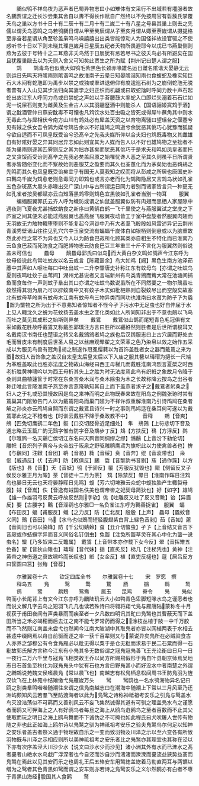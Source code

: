 <!-- { "loadSidebar": true } -->
　　鵩似鸮不祥鸟夜为恶声者巴蜀异物志曰小如雉体有文采行不出域若有壃服者故名鵩贾谊之迁长沙尝集其舍自以夀不得长作赋自广然终以不免按周官有硩蔟氏掌覆夭鸟之巢以方书十日十有二辰十有二月十有二嵗二十有八星之号县其巢上则去之先儒以谓夭鸟恶鸣之鸟若鸮鵩日谓从甲至癸辰谓从子至亥月谓从娵至荼嵗谓从摄提格至赤奋若星谓从角至轸盖枭鸣乌噪譆譆出出类皆能惊动人为国怪祥故设官驱之不使惑听书十日以下则未晓其理岂嵗月日星辰五纪者夭物所畏避耶今以戊已书燕巢侧则燕为去彼于号特十之二耳燕非夭鸟然于日辰犹有忌若尽书之彼夭鸟必有所避矣在国且犹覆巢敺去以为夭则入舍又可知矣此贾生之所为赋【荆州记曰楚人谓之服】
　　鸩
　　鸩毒鸟也似鹰大如鸮毛紫黒色长颈赤喙雄名运日雌名隂谐天晏静无云则运日先鸣天将隂雨则隂谐鸣之故淮南子云晕日知晏隂谐知雨也食蝮蛇及橡实知巨石大木间有蛇虺即为禹步以禁之或独或羣进退俯仰有度逡巡石树为之崩倒蛇虺无脱者昔有人入山见其步法归向其妻学之妇正织而机翩或曰取蛇虺时呼同力数十声石起蛇出故江东人呼同力鸟或曰禁蛇之声如以手荅腰鼓大率蛇入口即烂矢溺着石石烂如泥一说屎石则变为雌黄及生金古人以其羽翮歴酒中则能杀人【国语骊姬寘鸩于酒】谓之酖酒管仲曰燕安酖毒不可懐也凡鸩饮水处百虫吸之皆死或得犀牛蘸角其中则水无毒此鸟与犀相伏今南方山川有鸩处必有犀盖天资之以育物离骚曰望瑶台之偃蹇兮见有娀之佚女吾令鸩为媒兮鸩告余以不好雄鸠之鸣逝兮余犹恶其佻巧心犹豫而狐疑兮欲自适而不可凤皇既受诒兮恐髙辛之先我夫媒所仰以合夫妇也鸩既毒物又其雌雄自有好隂好晏之异其同居异志如此则宜其为人媒而告人以不好也雄鸠物之至拙者不能为巢雨则逐其匹霁则反之其为拙亦甚矣而犹恶其佻巧于是求夫和鸣如凤皇者而托之又贪馁而受诒则髙辛之先我必矣盖屈原之始罹忧谗人恶之至其久则虽平日所谓贤者亦皆随俗变化而不察故始则恶服艾之盈要而其久也荃蕙化而为茅矣始也恶鹈鳺之先鸣而其久也凤皇既受诒矣宜乎有国无人莫我知之叹而将从彭咸之所居也唐国史补曰鷣鸟千嵗为鸩愈老则愈毒同力即鸩也或言亦老而化为鸩陶隐居又言鸩鸟状如孔雀五色杂斑髙大黒头赤喙出交广深山中与古所谓运日同力者别而诸家皆言只一种更无如孔雀者按吴都赋亦云白雉落黒鸩零则鸩色宜黒彼如孔雀者当别一物耳
　　服翼
　　蝙蝠服翼郭氏云齐人呼为蟙防或谓之仙鼠盖服翼似防有肉翅而黒栖人家屋隙中遇夜则飞夏夜尤甚捕蚊蚋食之新序曰黄鹄白鹤一飞千里使之与燕服翼试之堂庑之下庐室之间其便未必能过燕服翼也盖燕昼飞服翼夜动皆工于室中盘旋者然服翼肉翅而无羽故无力触物輙堕堕则不能复起今洞谷中乃有大者羣飞殷殷如风雷述异记云荆州青溪秀壁诸山往往见乳穴穴中玉泉交流有蝙蝠千嵗体白如银栖则倒悬或以为脑重故然此亦性之常不为异也又今人以为防食巴菽所化顾其类亦自相生不特化而已淮南乃云鱼食巴菽而死防食之而肥博物志云防食巴豆三年重三十斤不言化为服翼然则俗说盖未可信也
　　蟁母
　　鷏蟁母郭氏曰似鸟而大黄白杂文鸣如鸽声今江东呼为蚊母俗说此鸟常吐蚊故以名云或言【陈藏噐余】鸟大如鸡【阙】黒色生南方池泽茹藘中其声如人呕吐每口中吐出蚊一二升李肇唐史补称江东有蚊母鸟【亦谓之吐蚊鸟夏则夜鸣吐蚊于丛苇间】湖州尤甚说者又言端新州有鸟类青鶂而觜大常在池塘间捕鱼而食毎作一声则蚊子羣出其口亦谓之吐蚊鸟数说虽所在不同然要之一物尔鷏虽吐蚊然得其羽为扇乃可以辟蚊南中又有蚊子木实如枇杷熟则自裂蚊尽出而空殻矣故塞北有蚊母草岭南有蚊母木江南有蚊母鸟三物异类而同功也淮南曰水虿为防孑孒为蟁齧为螚物之所为出于不意弗知者惊知者不怪今孑孒污水中无足虫也好自伸屈于水上见人輙沈久之蜕为花蚊扬去盖水虫之变化类如此人所同知非出于不意也鷏以飞鸟而吐之莫见其成形之始斯则异矣
　　戴鵀
　　戴鵀似山鹊而尾短青色毛冠俱有文采如戴花胜故呼戴鵀又称戴胜郭璞注方言曰胜所以纒絍然则胜者是后世所谓梭耳又名戴南汉书南任也楚语之转又名戴鳻鳻者鸠之族也后汉舆服志曰上古穴居而野处衣毛而冒皮未有制度后世圣人易之以丝麻观翚翟之文荣革之色乃染帛以效之始作五采成以为服见鸟兽有冠角胡之制遂作冠冕缨蕤以为首饰盖胜者女之器而戴鵀之来为蚕故妇人首饰象之盖汉自太皇太后皇太后以下入庙之服其簪以瑇瑁为擿长一尺端为革胜盖取此也胜亦法度之物故山海经曰西王母梯几而戴胜淮南鸿烈言夏桀之时西老折胜黄神啸吟以为西王母折其头上之胜为时无法度焉此鸟有织絍之象故月令降于桑则具曲植籧筐于时常在东桑言桑木润与桑木除虫为木之长故称降云按鸟之出谷者称迁唯此言降淮南子燕至亦言燕降孰知其自上而下盖燕者求子之戴鵀者躬桑之妇人之于礼或恐其慢故因是鸟之来神而明之此物既春来故在阳鸟之例魏张臶时尝有鵀巢其门隂臶告门人以为戴鵀阳鸟而巢门隂为不祥许叔重解淮南乃引诗鸤鸠在桑者解之孙炎亦云鸤鸠自闗而东谓之戴鵀且诗兴一时之事则鸤鸠适在桑耳何可遂以为戴鵀耶此说之不稽者也【时训云戴胜不降于桑政教不中】
　　音释
　　鷞【音爽】鴘【匹免切鹰鹞二年色】骹【口交切胫骨近足细处】　隼　鵧鷑【上符悲切下音及通志略云玉篇广韵无鷑字惟有防字音及鵧步丁反】鳺【方扶反】鴀【方浮反】鹨【尔雅鹨一名天鸙亡侯切江东名曰天鹨音同绸缪之缪】鳻鶞【上音汾下勑伦切】　雕帜【音炽列子黄帝与炎帝战于阪泉之野驱雕鹖鹰鸢为旗帜此以力使禽兽者也】拚【与飜同】注鷻【音团】鹖【音曷】蕤【音绥】贲【音奔】绲【音衮带也】　枭　伛【威遇反】伏【去声】防【敕俱反】鵩　硩【音掣韵书音剔】蔟【通作簇】以方【版也】县【音】夭【音妖】鸮【于骄反】覆【芳服反犹毁也】陬【侧留反又子侯反尔雅正月为陬】荼【音徒十二月为荼】　鸩【除禁反】晕日【淮南作晖日注鸩鸟也晏日无云也天将晏静晖日先鸣】蝮【芳六切埤雅云众蛇中蝮独胎产生輙裂母腹】娀【音嵩】佚【音逸有娀国名佚美也谓帝喾之妃契母简狄也】好【如字】雄鸠【雄一作雄羽弓反黄云呼故反然则字欤】佻【吐雕反又吐了反又音眺】诒【异眉反】要【古腰字】鷣【音淫鹞也尔雅□一名负雀江东呼为鷣善捉雀】　服翼　蝙【布田反】蝠【甫服反】蟙【之力反】防【亡北反】殷殷【上声】　蟁母【蟁蚊音义同】鷏【音田】乌【水鸟也似鶂而短胫腹翅紫白背上緑色音剥】茹【音如】藘【音闾旧也可以染綘】防【千公切蜻蛉】虿【丑介切螫虫】孑孒【上音结又音吉下音厥或作蛣蟩字异而音义同俗名钉倒虫】兔齧【注兔所齧草灵在其心中化为螚一说虫名】螚【乃多奴来二反鼈属】　戴鵀【上音带本亦作载下女今反】翚【音挥雉五色备】翟【音狄山雉也】瑇瑁【音代妹】擿【直炙反】梯几【注梯凭也】黄神【注黄帝之神伤道之衰故啸吟而长叹也】絍【女金反】植【直吏反槌也】蘧【居吕反方曰筐圆曰筥】张臶【音荐】

　　尔雅翼卷十六
　　钦定四库全书
　　尔雅翼卷十七
　　宋　罗愿　撰
　　释鸟五
　　鳬　　　鹥　　　鹜　　　鵞
　　鴈　　　鷀　　　鹈　　　鹙
　　鸧　　　鹭　　　鹔鷞　　鸳鸯
　　属玉　　昆鸡　　脊令
　　鳬
　　鳬似鸭而小长尾背上有文今江东亦呼为鸍陆玑云大小如鸭青色卑脚短喙水鸟之谨愿者也而说文解几字云鸟之短羽飞几几也读若殊诗曰将翱将翔弋鳬与雁唐陆蒙称冬十月视获于甫田夜间有声类暴雨而疾至者一夕凡数四明讯其甿曰鳬鹥也其曹蔽天而下盖田所当之禾必竭穂而后去江之南不能弋罗常药而得之涂枝丛植于陂一中千万胶而不飞然则江南盖未尝弋也然闻今江南大陂湖中其取鳬者亦皆以网植两表于水相去甚逺中缀网焉以舟自前驱而逐之率一获千百辈则又与蒙说异矣鳬所在必贼粱食古人亦养之邹穆公有令食鳬雁必以粃无得以粟于是仓无粃而求易于民二石粟而得一石粃故郭氏解方言称今江东有小鳬其多无数俗谓之冦鳬冦鳬善飞王充论衡曰日月一日一夜行二万六千里与冦鳬飞相类故王乔以尚方所赐舄假形于鳬自叶县朝京师焉吴地志曰石首鱼至秋化为冦鳬鳬头中犹有石也方言曰野鳬甚小而好没水中者南楚之外谓之鸊鶙说苑魏文侯嗜晨鳬【常以晨飞也】南越志有松鳬栖息松间周书王防鳬羽为旌汉佽飞在上林苑中结矰缴弋鳬雁嵗万头
　　鹥
　　鹥鸥也一名水鸮海物异名记曰鸥之别类羣鸣喈喈随潮往来谓之信鳬南越志曰在潮海中随潮上下常以三月风至乃还洲屿颇知风云若羣飞至防渡海者以此为鳬鹥之诗称神祗祖考安乐之引鳬与鹥盖水鸟灭没浩荡似不可羁而又善别风云不妄飞集然诚得其道有可驯之理盖鳬水鸟之谨愿者而鸥又可狎海上之人有好鸥鸟者每旦之海上从鸥鸟逰鸥鸟之至者百数而不止其父使取而玩之明日之海上鸥鸟舞而不下诚伪之不可掩也如此程氏曰犬吠屠人世传有物随之非也此正如海上鸥尔诗以鳬鹥之驯为神祗祖考安乐之验夫鳬鹥鸟尔何足以知神之安乐者盖古者祭义通于物理故自乐之一变而致羽物及川泽之示以至六变各有所致羽物既与川泽之示相应则所以美神祗祖考之安乐者比之鳬鹥亦其理宜也其称在泾以下亦有次序盖泾大川沙少水【说文曰沙水少而沙见】渚小洲其外有水而已潨水之髙者亹者山絶水水鸟戱广浮深者也今自泾而沙自沙而渚渚而潨潨而亹流益狭势益髙而鳬鹥在焉此以见其安而乐之也周礼王后五辂安车用鹥緫盖緫着马勒直两耳与两镳以缯为之鹥者其色青黒如鹥而谓之安车则亦若诗之鳬鹥安乐之义尔然鸥亦有白者不専于青黒山海经股国其人食鸥
　　鹜

